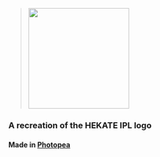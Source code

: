 >  <img src="https://raw.githubusercontent.com/kckarnige/hekate-logo/main/hekate-ipl_logo.svg" width="200px"></h1>
            
### A recreation of the HEKATE IPL logo
#### Made in [Photopea](https://www.photopea.com)
